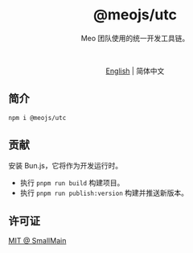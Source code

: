 <!-- <p align="center">
<img src="https://raw.githubusercontent.com/unocss/unocss/main/playground/public/icon-gray.svg" style="width:100px;" />
</p> -->

<h1 align="center">
@meojs/utc
</h1>

<p align="center">
Meo 团队使用的统一开发工具链。
</p>

<!-- <br>
<p align="center">
<a href="https://unocss.dev/">Documentation</a> |
<a href="https://unocss.dev/play/">Playground</a>
</p>
<br> -->

<br>
<p align="center">
<a href="./README.md">English</a> |
<span>简体中文</span>
</p>

## 简介

```bash
npm i @meojs/utc
```

## 贡献

安装 Bun.js，它将作为开发运行时。

- 执行 `pnpm run build` 构建项目。
- 执行 `pnpm run publish:version` 构建并推送新版本。

## 许可证

[MIT @ SmallMain](./LICENSE)

